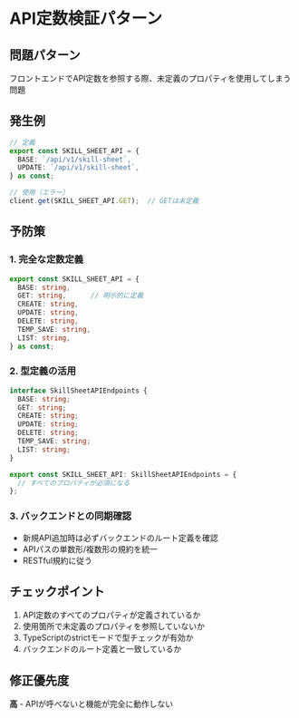 # API定数検証パターン

## 問題パターン
フロントエンドでAPI定数を参照する際、未定義のプロパティを使用してしまう問題

## 発生例
```typescript
// 定義
export const SKILL_SHEET_API = {
  BASE: `/api/v1/skill-sheet`,
  UPDATE: `/api/v1/skill-sheet`,
} as const;

// 使用（エラー）
client.get(SKILL_SHEET_API.GET);  // GETは未定義
```

## 予防策

### 1. 完全な定数定義
```typescript
export const SKILL_SHEET_API = {
  BASE: string,
  GET: string,      // 明示的に定義
  CREATE: string,
  UPDATE: string,
  DELETE: string,
  TEMP_SAVE: string,
  LIST: string,
} as const;
```

### 2. 型定義の活用
```typescript
interface SkillSheetAPIEndpoints {
  BASE: string;
  GET: string;
  CREATE: string;
  UPDATE: string;
  DELETE: string;
  TEMP_SAVE: string;
  LIST: string;
}

export const SKILL_SHEET_API: SkillSheetAPIEndpoints = {
  // すべてのプロパティが必須になる
};
```

### 3. バックエンドとの同期確認
- 新規API追加時は必ずバックエンドのルート定義を確認
- APIパスの単数形/複数形の規約を統一
- RESTful規約に従う

## チェックポイント
1. API定数のすべてのプロパティが定義されているか
2. 使用箇所で未定義のプロパティを参照していないか
3. TypeScriptのstrictモードで型チェックが有効か
4. バックエンドのルート定義と一致しているか

## 修正優先度
**高** - APIが呼べないと機能が完全に動作しない